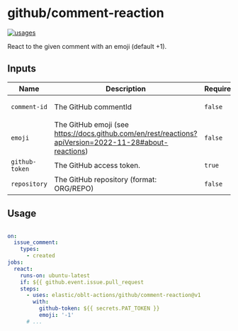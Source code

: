 # <!--name-->github/comment-reaction<!--/name-->

[![usages](https://img.shields.io/badge/usages-white?logo=githubactions&logoColor=blue)](https://github.com/search?q=elastic%2Foblt-actions%2Fgithub%2Fcomment-reaction+%28path%3A.github%2Fworkflows+OR+path%3A**%2Faction.yml+OR+path%3A**%2Faction.yaml%29&type=code)

<!--description-->
React to the given comment with an emoji (default +1).
<!--/description-->

## Inputs
<!--inputs-->
| Name           | Description                                                                                            | Required | Default                          |
|----------------|--------------------------------------------------------------------------------------------------------|----------|----------------------------------|
| `comment-id`   | The GitHub commentId                                                                                   | `false`  | `${{ github.event.comment.id }}` |
| `emoji`        | The GitHub emoji (see https://docs.github.com/en/rest/reactions?apiVersion=2022-11-28#about-reactions) | `false`  | `+1`                             |
| `github-token` | The GitHub access token.                                                                               | `true`   | ` `                              |
| `repository`   | The GitHub repository (format: ORG/REPO)                                                               | `false`  | `${{ github.repository }}`       |
<!--/inputs-->

## Usage

<!--usage action="elastic/oblt-actions/**" version="env:VERSION"-->
```yaml

on:
  issue_comment:
    types:
      - created
jobs:
  react:
    runs-on: ubuntu-latest
    if: ${{ github.event.issue.pull_request
    steps:
      - uses: elastic/oblt-actions/github/comment-reaction@v1
        with:
          github-token: ${{ secrets.PAT_TOKEN }}
          emoji: '-1'
      # ...
```
<!--/usage-->
